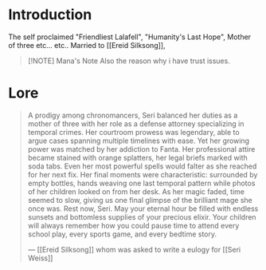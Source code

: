 # Introduction
The self proclaimed "Friendliest Lalafell", "Humanity's Last Hope", Mother of three etc... etc.. 
Married to [[Ereid Silksong]], 

> [!NOTE] Mana's Note
> Also the reason why i have trust issues.
# Lore
> A prodigy among chronomancers, Seri balanced her duties as a mother of three with her role as a defense attorney specializing in temporal crimes. Her courtroom prowess was legendary, able to argue cases spanning multiple timelines with ease. Yet her growing power was matched by her addiction to Fanta. Her professional attire became stained with orange splatters, her legal briefs marked with soda tabs. Even her most powerful spells would falter as she reached for her next fix. Her final moments were characteristic: surrounded by empty bottles, hands weaving one last temporal pattern while photos of her children looked on from her desk. As her magic faded, time seemed to slow, giving us one final glimpse of the brilliant mage she once was.
> Rest now, Seri. May your eternal hour be filled with endless sunsets and bottomless supplies of your precious elixir. Your children will always remember how you could pause time to attend every school play, every sports game, and every bedtime story.
> 
> — [[Ereid Silksong]] whom was asked to write a eulogy for [[Seri Weiss]]